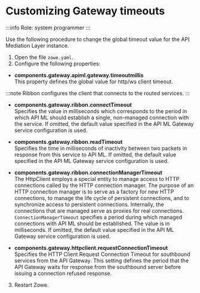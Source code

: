 # Customizing Gateway timeouts

:::info Role: system programmer
:::

Use the following procedure to change the global timeout value for the API Mediation Layer instance.

1. Open the file `zowe.yaml`.
2. Configure the following properties:

  * **components.gateway.apiml.gateway.timeoutmillis**  
   This property defines the global value for http/ws client timeout.
  
  :::note
  Ribbon configures the client that connects to the routed services.
  :::
  * **components.gateway.ribbon.connectTimeout**  
  Specifies the value in milliseconds which corresponds to the period in which API ML should establish a single, non-managed connection with the service. If omitted, the default value specified in the API ML Gateway service configuration is used.

  * **components.gateway.ribbon.readTimeout**  
  Specifies the time in milliseconds of inactivity between two packets in response from this service to API ML. If omitted, the default value specified in the API ML Gateway service configuration is used.

  * **components.gateway.ribbon.connectionManagerTimeout**  
  The HttpClient employs a special entity to manage access to HTTP connections called by the HTTP connection manager. The purpose of an HTTP connection manager is to serve as a factory for new HTTP connections, to manage the life cycle of persistent connections, and to synchronize access to persistent connections. Internally, the connections that are managed serve as proxies for real connections. `ConnectionManagerTimeout` specifies a period during which managed connections with API ML should be established. The value is in milliseconds. If omitted, the default value specified in the API ML Gateway service configuration is used.

  * **components.gateway.httpclient.requestConnectionTimeout**  
  Specifies the HTTP Client Request Connection Timeout for southbound services from the API Gateway. This setting defines the period that the API Gateway waits for response from the southbound server before issuing a connection refused response.

3. Restart Zowe.